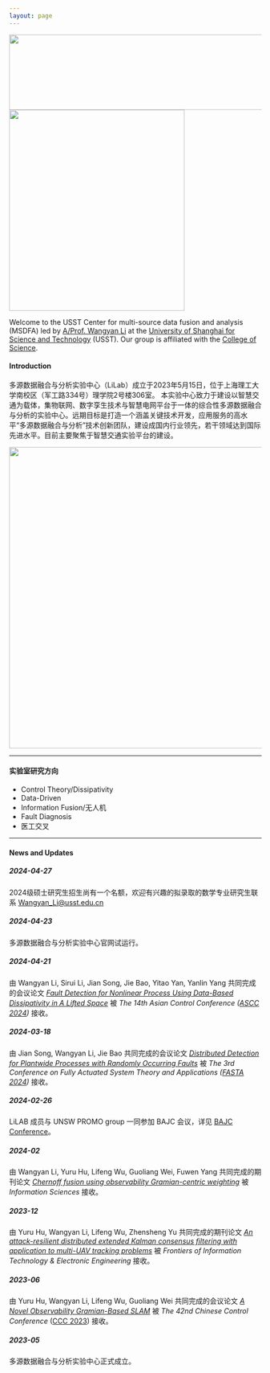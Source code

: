 ```yaml
---
layout: page
---
```


<div align="center">
    <img src="https://usst-lilab.github.io/实验室logo.png" width="900" height="150">
</div>
<img src="https://usst-lilab.github.io/images/index/内景.jpg" class="floatpic" width="350" height="400">

Welcome to the USST Center for multi-source data fusion and analysis (MSDFA) led by [A/Prof. Wangyan Li](https://lxy.usst.edu.cn/2022/0107/c2208a263867/page.htm) at the [University of Shanghai for Science and Technology](https://www.usst.edu.cn/main.htm) (USST). Our group is affiliated with the [College of Science](https://lxy.usst.edu.cn/main.htm). 

#### Introduction
多源数据融合与分析实验中心（LiLab）成立于2023年5月15日，位于上海理工大学南校区（军工路334号）理学院2号楼306室。
本实验中心致力于建设以智慧交通为载体，集物联网、数字孪生技术与智慧电网平台于一体的综合性多源数据融合与分析的实验中心。远期目标是打造一个涵盖关键技术开发，应用服务的高水平“多源数据融合与分析”技术创新团队，建设成国内行业领先，若干领域达到国际先进水平。目前主要聚焦于智慧交通实验平台的建设。

<div align="center">
    <img src="https://usst-lilab.github.io/images/index/外景.png" width="600">
</div>


---

#### 实验室研究方向

- Control Theory/Dissipativity
- Data-Driven
- Information Fusion/无人机
- Fault Diagnosis
- 医工交叉

---

#### News and Updates

##### 2024-04-27

2024级硕士研究生招生尚有一个名额，欢迎有兴趣的拟录取的数学专业研究生联系  <a href="mailto:Wangyan_Li@usst.edu.cn">Wangyan_Li@usst.edu.cn</a>

##### 2024-04-23

多源数据融合与分析实验中心官网试运行。

##### 2024-04-21

由 Wangyan Li, Sirui Li, Jian Song, Jie Bao, Yitao Yan, Yanlin Yang 共同完成的会议论文 *<u>Fault Detection for Nonlinear Process Using Data-Based Dissipativity in A Lifted Space</u>* 被 *The 14th Asian Control Conference ([ASCC 2024](https://ascc2024.dlut.edu.cn/Meeting/Default/Index_En?mid=b33811d2-a470-436f-9ad8-ca998c03a35d&page=1))*  接收。

##### 2024-03-18

由 Jian Song, Wangyan Li, Jie Bao 共同完成的会议论文 *<u>Distributed Detection for Plantwide Processes with Randomly Occurring Faults</u>* 被 *The 3rd Conference on Fully Actuated System Theory and Applications ([FASTA 2024](http://fasta2024.fasta.org.cn/))* 接收。

##### 2024-02-26

LiLAB 成员与 UNSW PROMO group 一同参加 BAJC 会议，详见 [BAJC Conference](https://www.unsw.edu.au/news/2024/02/shen-lab-sends-delegates-to-bajc-conference-2024)。

##### 2024-02

由 Wangyan Li, Yuru Hu, Lifeng Wu, Guoliang Wei, Fuwen Yang 共同完成的期刊论文 [*<u>Chernoff fusion using observability Gramian-centric weighting</u>*](https://www.sciencedirect.com/science/article/pii/S0020025524001932?via%3Dihub=) 被 *Information Sciences* 接收。

##### 2023-12

由 Yuru Hu, Wangyan Li, Lifeng Wu, Zhensheng Yu 共同完成的期刊论文 [*<u>An attack-resilient distributed extended Kalman consensus filtering with application to multi-UAV tracking problems</u>*](https://jzus.zju.edu.cn/article.php?doi=10.1631/FITEE.2300621) 被 *Frontiers of Information Technology & Electronic Engineering* 接收。

##### 2023-06

由 Yuru Hu, Wangyan Li, Lifeng Wu, Guoliang Wei 共同完成的会议论文 *<u>A Novel Observability Gramian-Based SLAM</u>* 被 *The 42nd Chinese Control Conference* ([CCC 2023](https://ccc2023.nankai.edu.cn/)) 接收。

##### 2023-05

多源数据融合与分析实验中心正式成立。
